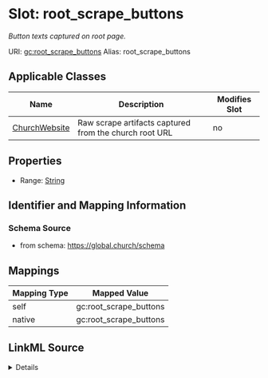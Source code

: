 

# Slot: root_scrape_buttons 


_Button texts captured on root page._





URI: [gc:root_scrape_buttons](https://global.church/schema/root_scrape_buttons)
Alias: root_scrape_buttons

<!-- no inheritance hierarchy -->





## Applicable Classes

| Name | Description | Modifies Slot |
| --- | --- | --- |
| [ChurchWebsite](ChurchWebsite.md) | Raw scrape artifacts captured from the church root URL |  no  |






## Properties

* Range: [String](String.md)




## Identifier and Mapping Information






### Schema Source


* from schema: https://global.church/schema




## Mappings

| Mapping Type | Mapped Value |
| ---  | ---  |
| self | gc:root_scrape_buttons |
| native | gc:root_scrape_buttons |




## LinkML Source

<details>
```yaml
name: root_scrape_buttons
description: Button texts captured on root page.
in_subset:
- internal
from_schema: https://global.church/schema
rank: 1000
alias: root_scrape_buttons
domain_of:
- ChurchWebsite
range: string

```
</details>